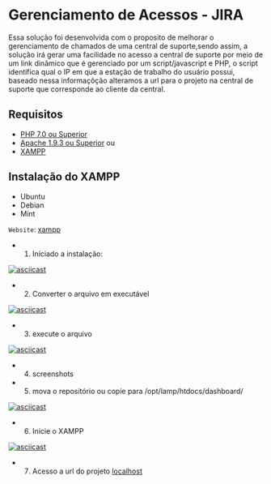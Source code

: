 # Gerenciamento de Acessos - JIRA

Essa solução foi desenvolvida com o proposito de melhorar o gerenciamento de chamados de uma central de suporte,sendo assim, a solução irá gerar uma facilidade no acesso a central de suporte por meio de um link dinâmico que é gerenciado por um script/javascript e PHP, o script identifica qual o IP em que a estação de trabalho do usuário possui, baseado nessa informaçõção alteramos a url para o projeto na central de suporte que corresponde ao cliente da 
central.

## Requisitos

 - [PHP 7.0 ou Superior](https://www.php.net/downloads.php)
 - [Apache 1.9.3 ou Superior](https://projects.apache.org/releases.html)
   ou
 - [XAMPP](https://www.apachefriends.org/pt_br/download_success.html)


 ## Instalação do XAMPP 

 - Ubuntu
 - Debian
 - Mint 

`Website`: [xampp](https://www.apachefriends.org/pt_br/index.html)

- 1) Iniciado a instalação:

[![asciicast](https://asciinema.org/a/256061.svg)](https://asciinema.org/a/256061)

- 2) Converter o arquivo em executável

[![asciicast](https://asciinema.org/a/256066.svg)](https://asciinema.org/a/256066)

- 3) execute o arquivo 

[![asciicast](https://asciinema.org/a/256067.svg)](https://asciinema.org/a/256067)

- 4) screenshots 

- 5) mova o repositório ou copie para /opt/lamp/htdocs/dashboard/

[![asciicast](https://asciinema.org/a/256068.svg)](https://asciinema.org/a/256068)

- 6) Inicie o XAMPP

[![asciicast](https://asciinema.org/a/256069.svg)](https://asciinema.org/a/256069)

- 7) Acesso a url do projeto [localhost](http://0.0.0.0/dashboard/Enigma/clientes/becocastelo/index.php)
